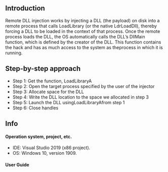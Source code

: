 ## Introduction 

Remote DLL injection works by injecting a DLL (the payload) on disk into a remote process that calls LoadLibrary (or the native LdrLoadDll), thereby forcing a DLL to be loaded in the context of that process. Once the remote process loads the DLL, the OS automatically calls the DLL’s DllMain function, which is defined by the creator of the DLL. This function contains the hack and has as much access to the system as theprocess in which it is running. 

## Step-by-step approach

- Step 1: Get the function, LoadLibraryA
- Step 2: Open the target process specified by the user of the injector
- Step 3: Allocate space for the DLL
- Step 4: Write the DLL location to the space we allocated in step 3
- Step 5: Launch the DLL usingLoadLibraryAfrom step 1
- Step 6: Close handles

## Info

#### Operation system, project, etc.

- IDE: Visual Studio 2019 (x86 project).
- OS: Windows 10, version 1909.

#### User Guide



